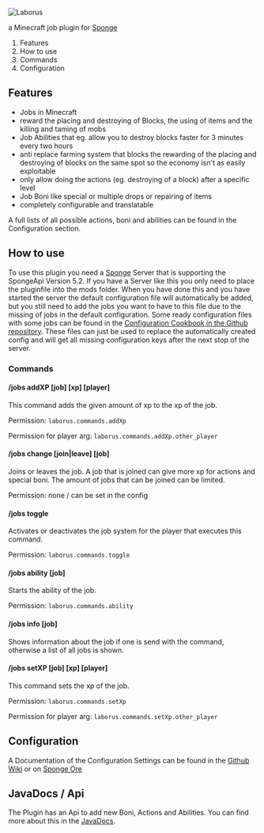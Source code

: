 ![Laborus](https://github.com/Lergin/Laborus/raw/master/images/Laborus_Banner.png)


a Minecraft job plugin for [Sponge](https://Spongepowered.org "SpongePowered.org")

1. Features
2. How to use
  1. Commands
3. Configuration

## Features

* Jobs in Minecraft
* reward the placing and destroying of Blocks, the using of items and the killing and taming of mobs
* Job Abilities that eg. allow you to destroy blocks faster for 3 minutes every two hours
* anti replace farming system that blocks the rewarding of the placing and destroying of blocks on the same spot so the economy isn't as easily exploitable
* only allow doing the actions (eg. destroying of a block) after a specific level
* Job Boni like special or multiple drops or repairing of items
* completely configurable and translatable

A full lists of all possible actions, boni and abilities can be found in the Configuration section.

## How to use
To use this plugin you need a [Sponge](https://spongepowered.org) Server that is supporting the SpongeApi Version 5.2.
If you have a Server like this you only need to place the pluginfile into the mods folder.
When you have done this and you have started the server the default configuration file will automatically be added, but you still need to add the jobs you want to have to this file due to the missing of jobs in the default configuration.
Some ready configuration files with some jobs can be found in the [Configuration Cookbook in the Github repository](https://github.com/Lergin/Laborus/tree/master/ConfigurationCookbook). These files can just be used to replace the automatically created config and will get all missing configuration keys after the next stop of the server.

### Commands

#### /jobs addXP [job] [xp] [player]

This command adds the given amount of xp to the xp of the job.

Permission: `laborus.commands.addXp`

Permission for player arg: `laborus.commands.addXp.other_player`

#### /jobs change [join|leave] [job]

Joins or leaves the job. A job that is joined can give more xp for actions and special boni. The amount of jobs that can be joined can be limited.

Permission: none / can be set in the config

#### /jobs toggle

Activates or deactivates the job system for the player that executes this command.

Permission: `laborus.commands.toggle`

#### /jobs ability [job]

Starts the ability of the job.

Permission: `laborus.commands.ability`

#### /jobs info [job]

Shows information about the job if one is send with the command, otherwise a list of all jobs is shown.


#### /jobs setXP [job] [xp] [player]

This command sets the xp of the job.

Permission: `laborus.commands.setXp`

Permission for player arg: `laborus.commands.setXp.other_player`


## Configuration

A Documentation of the Configuration Settings can be found in the [Github Wiki](https://github.com/Lergin/Laborus/wiki/Configuration) or on [Sponge Ore](https://ore.spongepowered.org/Lergin/Laborus/pages/Configuration)

## JavaDocs / Api

The Plugin has an Api to add new Boni, Actions and Abilities. You can find more about this in the [JavaDocs](https://lergin.github.io/Laborus/de/lergin/laborus/api/package-summary.html).
